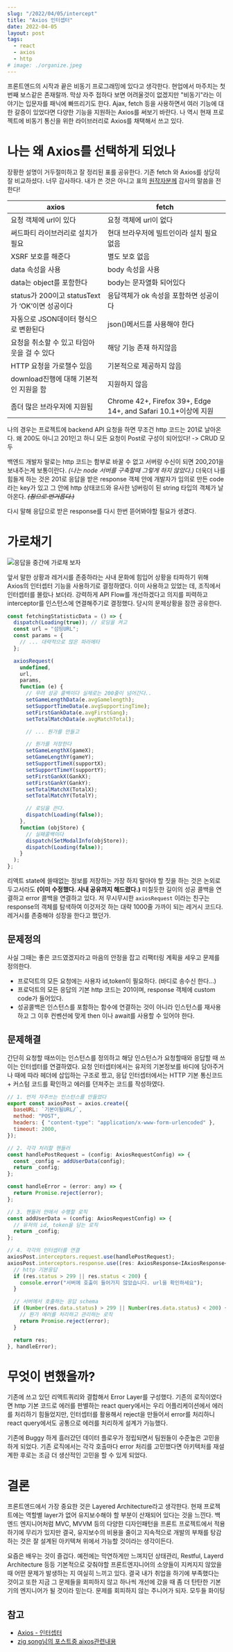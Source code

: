 ```yaml
---
slug: "/2022/04/05/intercept"
title: "Axios 인터셉터"
date: 2022-04-05
layout: post
tags:
  - react
  - axios
  - http
# image: ./organize.jpeg
---
```


프론트엔드의 시작과 끝은 비동기 프로그래밍에 있다고 생각한다. 현업에서 마주치는 첫번째 보스같은 존재랄까. 막상 자주 접하다 보면 어려울것이 없겠지만 "비동기"라는 이야기는 입문자를 패닉에 빠뜨리기도 한다. Ajax, fetch 등을 사용하면서 여러 기능에 대한 갈증이 있었다면 다양한 기능을 지원하는 Axios를 써보기 바란다. 나 역시 현재 프로젝트에 비동기 통신을 위한 라이브러리로 Axios를 채택해서 쓰고 있다.

# 나는 왜 Axios를 선택하게 되었나

장황한 설명이 거두절미하고 잘 정리된 표를 공유한다. 기존 fetch 와 Axios를 상당히 잘 비교하셨다. 너무 감사하다. 내가 쓴 것은 아니고 표의 [원작자분께](https://zigsong.github.io/2021/08/19/wtc-lv3-log-1/#%EC%9A%B0%ED%85%8C%EC%BD%94-Lv3-%ED%95%99%EC%8A%B5%EB%A1%9C%EA%B7%B8-%EC%82%AC%EC%9A%A9-%EB%9D%BC%EC%9D%B4%EB%B8%8C%EB%9F%AC%EB%A6%AC-%EC%A0%95%EB%A6%AC) 감사의 말씀을 전한다!

| axios                                           | fetch                                                          |
| ----------------------------------------------- | -------------------------------------------------------------- |
| 요청 객체에 url이 있다                          | 요청 객체에 url이 없다                                         |
| 써드파티 라이브러리로 설치가 필요               | 현대 브라우저에 빌트인이라 설치 필요 없음                      |
| XSRF 보호를 해준다                              | 별도 보호 없음                                                 |
| data 속성을 사용                                | body 속성을 사용                                               |
| data는 object를 포함한다                        | body는 문자열화 되어있다                                       |
| status가 200이고 statusText가 ‘OK’이면 성공이다 | 응답객체가 ok 속성을 포함하면 성공이다                         |
| 자동으로 JSON데이터 형식으로 변환된다           | json()메서드를 사용해야 한다                                   |
| 요청을 취소할 수 있고 타임아웃을 걸 수 있다     | 해당 기능 존재 하지않음                                        |
| HTTP 요청을 가로챌수 있음                       | 기본적으로 제공하지 않음                                       |
| download진행에 대해 기본적인 지원을 함          | 지원하지 않음                                                  |
| 좀더 많은 브라우저에 지원됨                     | Chrome 42+, Firefox 39+, Edge 14+, and Safari 10.1+이상에 지원 |

나의 경우는 프로젝트에 backend API 요청을 하면 무조건 http 코드는 201로 날아온다. 왜 200도 아니고 201인고 하니 모든 요청이 Post로 구성이 되어있다! -> CRUD 모두

백엔드 개발자 말로는 http 코드는 함부로 바꿀 수 없고 서버랑 수신이 되면 200,201을 보내주는게 보통이란다. _(나는 node 서버를 구축할때 그렇게 하지 않았다.)_ 더욱더 나를 힘들게 하는 것은 201로 응답을 받은 response 객체 안에 개발자가 임의로 만든 code라는 key가 있고 그 안에 http 상태코드와 유사한 넘버링이 된 string 타입의 객체가 날아온다. ~~_(참으로 번거롭다.)_~~

다시 말해 응답으로 받은 response를 다시 한번 뜯어봐야할 필요가 생겼다.

# 가로채기

![응답을 중간에 가로채 보자](https://c.tenor.com/uEXr3DWcDQ8AAAAd/girl-baseball.gif)

앞서 말한 상황과 레거시를 존중하라는 사내 문화에 힘입어 상황을 타파하기 위해 Axios의 인터셉터 기능을 사용하기로 결정하였다. 이미 사용하고 있었는 데, 조직에서 인터셉터를 몰랐나 보더라. 강력하게 API Flow를 개선하겠다고 의지를 피력하고 interceptor를 인스턴스에 연결해주기로 결정했다.
당시의 문제상황을 잠깐 공유한다.

```js
const fetchingStatisticData = () => {
  dispatch(Loading(true)); // 로딩을 켜고
  const url = "섬띵URL";
  const params = {
    // ... 대략적으로 많은 파라메타
  };

  axiosRequest(
    undefined,
    url,
    params,
    function (e) {
      // 무려 성공 콜벡이다 실제로는 200줄이 넘어간다..
      setGameLengthData(e.avgGamelength);
      setSupportTimeData(e.avgSupportingTime);
      setFirstGankData(e.avgFirstGang);
      setTotalMatchData(e.avgMatchTotal);

      // ... 뭔가를 만들고

      // 뭔가를 저장한다
      setGameLengthX(gameX);
      setGameLengthY(gameY);
      setSupportTimeX(supportX);
      setSupportTimeY(supportY);
      setFirstGankX(GankX);
      setFirstGankY(GankY);
      setTotalMatchX(TotalX);
      setTotalMatchY(TotalY);

      // 로딩을 끈다.
      dispatch(Loading(false));
    },
    function (objStore) {
      // 실패콜백이다
      dispatch(SetModalInfo(objStore));
      dispatch(Loading(false));
    }
  );
};
```

리액트 state에 쓸때없는 정보를 저장하는 가장 하지 말아야 할 짓을 하는 것은 논외로 두고서라도 **(이미 수정했다. 사내 공유까지 해드렸다.)** 미칠듯한 길이의 성공 콜백을 연결하고 error 콜백을 연결하고 있다. 저 무시무시한 `axiosRequest` 이라는 친구는 response의 객체를 탐색하여 이것저것 하는 대략 1000줄 가까이 되는 레거시 코드다.
레거시를 존중해야 성장을 한다고 했던가.

## 문제정의

사실 그때는 좋은 코드였겠지라고 마음의 안정을 잡고 리팩터링 계획을 세우고 문제를 정의한다.

- 프로덕트의 모든 요청에는 사용자 id,token이 필요하다. (바디로 송수신 한다...)
- 프로덕트의 모든 응답의 기본 http 코드는 201이며, response 객체에 custom code가 들어있다.
- 성공콜백은 인스턴스를 포함하는 함수에 연결하는 것이 아니라 인스턴스를 재사용하고 그 이후 컨벤션에 맞게 then 이나 await를 사용할 수 있어야 한다.

## 문제해결

간단히 요청할 때쓰이는 인스턴스를 정의하고 해당 인스턴스가 요청할때와 응답할 때 쓰이는 인터셉터를 연결하였다.
요청 인터셉터에서는 유저의 기본정보를 바디에 담아주거나 때에 따라 헤더에 삽입하는 구조로 짰고, 응답 인터셉터에서는 HTTP 기본 통신코드 + 커스텀 코드를 확인하고 에러를 던져주는 코드를 작성하였다.

```js
// 1. 먼저 자주쓰는 인스턴스를 만들었다
export const axiosPost = axios.create({
  baseURL: `기본이될URL/`,
  method: "POST",
  headers: { "content-type": "application/x-www-form-urlencoded" },
  timeout: 2000,
});

// 2. 각각 처리할 핸들러
const handlePostRequest = (config: AxiosRequestConfig) => {
  const _config = addUserData(config);
  return _config;
};

const handleError = (error: any) => {
  return Promise.reject(error);
};

// 3. 핸들러 안에서 수행할 로직
const addUserData = (config: AxiosRequestConfig) => {
  // 유저의 id, token을 담는 로직
  return _config;
};

// 4. 각각의 인터셉터를 연결
axiosPost.interceptors.request.use(handlePostRequest);
axiosPost.interceptors.response.use((res: AxiosResponse<IAxiosResponse<string[]>>) => {
  // http 기본응답
  if (res.status > 299 || res.status < 200) {
    console.error("서버에 호출이 들어가지 않았습니다. url을 확인하세요");
  }

  // 서버에서 호출하는 응답 schema
  if (Number(res.data.status) > 299 || Number(res.data.status) < 200) {
    // 뭔가 에러를 처리하고 관리하는 로직
    return Promise.reject(error);
  }

  return res;
}, handleError);
```

# 무엇이 변했을까?

기존에 쓰고 있던 리액트쿼리와 결합해서 Error Layer를 구성했다. 기존의 로직이였다면 http 기본 코드로 에러를 판별하는 react query에서는 우리 어플리케이션에서 에러를 처리하기 힘들었지만, 인터셉터를 활용해서 reject을 만들어서 error를 처리하니 react query에서도 공통으로 에러를 처리하게 설계가 가능했다.

기존에 Buggy 하게 흘러갔던 데이터 플로우가 정립되면서 팀원들이 수준높은 고민을 하게 되었다. 기존 로직에서는 각각 호출마다 error 처리를 고민했다면 아키텍처를 재설계한 후로는 조금 더 생산적인 고민을 할 수 있게 되었다.

# 결론

프론트엔드에서 가장 중요한 것은 Layered Architecture라고 생각한다. 현재 프로젝트에는 역할별 layer가 없어 유지보수해야 할 부분이 산재되어 있다는 것을 느낀다. 백엔드 엔지니어처럼 MVC, MVVM 등의 다양한 디자인패턴을 프론트 프로젝트에서 적용하기에 무리가 있지만 결국, 유지보수의 비용을 줄이고 지속적으로 개발의 부채를 탕감하는 것은 잘 설계된 아키텍쳐 위에서 가능할 것이라는 생각이든다.

요즘은 배우는 것이 즐겁다. 예전에는 막연하게만 느껴지던 상태관리, Restful, Layerd Architecture 등등 기본적으로 갖춰야할 프론트엔지니어의 소양들이 지켜지지 않았을 때 어떤 문제가 발생하는 지 여실히 느끼고 있다. 결국 내가 취업을 하기에 부족했다는 것이고 또한 지금 그 문제들을 회피하지 않고 하나씩 개선에 갔을 때 좀 더 탄탄한 기본기의 엔지니어가 될 것이라 믿는다. 문제를 회피하지 않는 주니어가 되자. 모두들 화이팅

## 참고

- [Axios - 인터셉터](https://axios-http.com/kr/docs/interceptors)
- [zig song님의 포스트중 aixos관련내용](https://zigsong.github.io/2021/08/19/wtc-lv3-log-1/#%EC%9A%B0%ED%85%8C%EC%BD%94-Lv3-%ED%95%99%EC%8A%B5%EB%A1%9C%EA%B7%B8-%EC%82%AC%EC%9A%A9-%EB%9D%BC%EC%9D%B4%EB%B8%8C%EB%9F%AC%EB%A6%AC-%EC%A0%95%EB%A6%AC)
